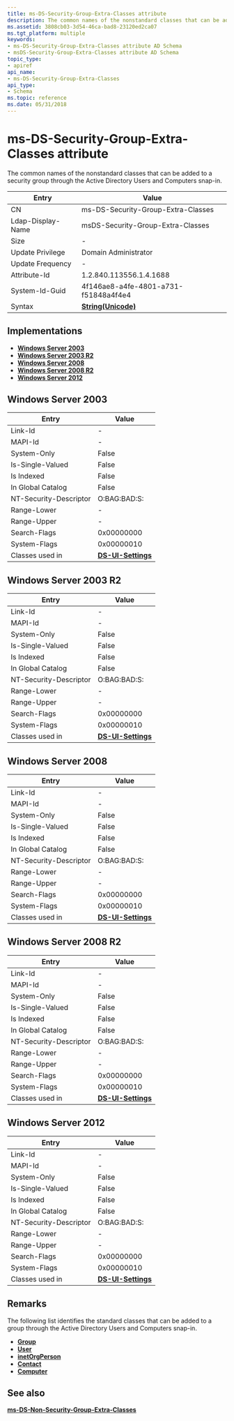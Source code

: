 ```yaml
---
title: ms-DS-Security-Group-Extra-Classes attribute
description: The common names of the nonstandard classes that can be added to a security group through the Active Directory Users and Computers snap-in.
ms.assetid: 3808cb03-3d54-46ca-bad8-23120ed2ca07
ms.tgt_platform: multiple
keywords:
- ms-DS-Security-Group-Extra-Classes attribute AD Schema
- msDS-Security-Group-Extra-Classes attribute AD Schema
topic_type:
- apiref
api_name:
- ms-DS-Security-Group-Extra-Classes
api_type:
- Schema
ms.topic: reference
ms.date: 05/31/2018
---
```


# ms-DS-Security-Group-Extra-Classes attribute

The common names of the nonstandard classes that can be added to a security group through the Active Directory Users and Computers snap-in.



| Entry | Value |
|-------------------|---------------------------------------------|
| CN                | ms-DS-Security-Group-Extra-Classes          |
| Ldap-Display-Name | msDS-Security-Group-Extra-Classes           |
| Size              | \-                                          |
| Update Privilege  | Domain Administrator                        |
| Update Frequency  | \-                                          |
| Attribute-Id      | 1.2.840.113556.1.4.1688                     |
| System-Id-Guid    | 4f146ae8-a4fe-4801-a731-f51848a4f4e4        |
| Syntax            | [**String(Unicode)**](s-string-unicode.md) |



## Implementations

-   [**Windows Server 2003**](#windows-server-2003)
-   [**Windows Server 2003 R2**](#windows-server-2003-r2)
-   [**Windows Server 2008**](#windows-server-2008)
-   [**Windows Server 2008 R2**](#windows-server-2008-r2)
-   [**Windows Server 2012**](#windows-server-2012)

## Windows Server 2003



| Entry | Value |
|------------------------|-----------------------------------------------------|
| Link-Id                | \-                                                  |
| MAPI-Id                | \-                                                  |
| System-Only            | False                                               |
| Is-Single-Valued       | False                                               |
| Is Indexed             | False                                               |
| In Global Catalog      | False                                               |
| NT-Security-Descriptor | O:BAG:BAD:S:                                        |
| Range-Lower            | \-                                                  |
| Range-Upper            | \-                                                  |
| Search-Flags           | 0x00000000                                          |
| System-Flags           | 0x00000010                                          |
| Classes used in        | [**DS-UI-Settings**](c-dsuisettings.md)<br/> |



## Windows Server 2003 R2



| Entry | Value |
|------------------------|-----------------------------------------------------|
| Link-Id                | \-                                                  |
| MAPI-Id                | \-                                                  |
| System-Only            | False                                               |
| Is-Single-Valued       | False                                               |
| Is Indexed             | False                                               |
| In Global Catalog      | False                                               |
| NT-Security-Descriptor | O:BAG:BAD:S:                                        |
| Range-Lower            | \-                                                  |
| Range-Upper            | \-                                                  |
| Search-Flags           | 0x00000000                                          |
| System-Flags           | 0x00000010                                          |
| Classes used in        | [**DS-UI-Settings**](c-dsuisettings.md)<br/> |



## Windows Server 2008



| Entry | Value |
|------------------------|-----------------------------------------------------|
| Link-Id                | \-                                                  |
| MAPI-Id                | \-                                                  |
| System-Only            | False                                               |
| Is-Single-Valued       | False                                               |
| Is Indexed             | False                                               |
| In Global Catalog      | False                                               |
| NT-Security-Descriptor | O:BAG:BAD:S:                                        |
| Range-Lower            | \-                                                  |
| Range-Upper            | \-                                                  |
| Search-Flags           | 0x00000000                                          |
| System-Flags           | 0x00000010                                          |
| Classes used in        | [**DS-UI-Settings**](c-dsuisettings.md)<br/> |



## Windows Server 2008 R2



| Entry | Value |
|------------------------|-----------------------------------------------------|
| Link-Id                | \-                                                  |
| MAPI-Id                | \-                                                  |
| System-Only            | False                                               |
| Is-Single-Valued       | False                                               |
| Is Indexed             | False                                               |
| In Global Catalog      | False                                               |
| NT-Security-Descriptor | O:BAG:BAD:S:                                        |
| Range-Lower            | \-                                                  |
| Range-Upper            | \-                                                  |
| Search-Flags           | 0x00000000                                          |
| System-Flags           | 0x00000010                                          |
| Classes used in        | [**DS-UI-Settings**](c-dsuisettings.md)<br/> |



## Windows Server 2012



| Entry | Value |
|------------------------|-----------------------------------------------------|
| Link-Id                | \-                                                  |
| MAPI-Id                | \-                                                  |
| System-Only            | False                                               |
| Is-Single-Valued       | False                                               |
| Is Indexed             | False                                               |
| In Global Catalog      | False                                               |
| NT-Security-Descriptor | O:BAG:BAD:S:                                        |
| Range-Lower            | \-                                                  |
| Range-Upper            | \-                                                  |
| Search-Flags           | 0x00000000                                          |
| System-Flags           | 0x00000010                                          |
| Classes used in        | [**DS-UI-Settings**](c-dsuisettings.md)<br/> |



## Remarks

The following list identifies the standard classes that can be added to a group through the Active Directory Users and Computers snap-in.

-   [**Group**](c-group.md)
-   [**User**](c-user.md)
-   [**inetOrgPerson**](c-inetorgperson.md)
-   [**Contact**](c-contact.md)
-   [**Computer**](c-computer.md)

## See also

<dl> <dt>

[**ms-DS-Non-Security-Group-Extra-Classes**](a-msds-non-security-group-extra-classes.md)
</dt> </dl>

 

 






